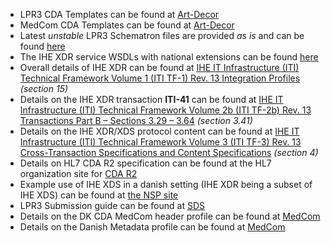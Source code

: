 - LPR3 CDA Templates can be found at [Art-Decor](http://lpr-art-decor.westeurope.cloudapp.azure.com:8080/art-decor/decor-project--lpr-)
- MedCom CDA Templates can be found at [Art-Decor](http://lpr-art-decor.westeurope.cloudapp.azure.com:8080/art-decor/decor-project--medcom-)
- Latest *unstable* LPR3 Schematron files are provided _as is_ and can be found [here](https://github.com/scandihealth/lpr3-cda/raw/unstable/schematron.unstable.zip)
- The IHE XDR service WSDLs with national extensions can be found [here](https://minhaskamal.github.io/DownGit/#/home?url=https://github.com/scandihealth/lpr3-docs/tree/master/src/interface/wsdl)
- Overall details of IHE XDR can be found at [IHE IT Infrastructure (ITI) Technical Framework Volume 1 (ITI TF-1) Rev. 13 Integration Profiles](http://www.ihe.net/uploadedFiles/Documents/ITI/IHE_ITI_TF_Vol1.pdf) *(section 15)*
- Details on the IHE XDR transaction **ITI-41** can be found at [IHE IT Infrastructure (ITI) Technical Framework Volume 2b (ITI TF-2b) Rev. 13 Transactions Part B – Sections 3.29 – 3.64](http://www.ihe.net/uploadedFiles/Documents/ITI/IHE_ITI_TF_Vol2b.pdf) *(section 3.41)* 
- Details on the IHE XDR/XDS protocol content can be found at [IHE IT Infrastructure (ITI) Technical Framework Volume 3 (ITI TF-3) Rev. 13 Cross-Transaction Specifications and Content Specifications](http://www.ihe.net/uploadedFiles/Documents/ITI/IHE_ITI_TF_Vol3.pdf) *(section 4)*
- Details on HL7 CDA R2 specification can be found at the HL7 organization site for  [CDA R2](http://www.hl7.org/implement/standards/product_brief.cfm?product_id=7)
- Example use of IHE XDS in a danish setting (IHE XDR being a subset of IHE XDS) can be found at [the NSP site](https://www.nspop.dk/pages/viewpage.action?pageId=32126754)
- LPR3 Submission guide can be found at [SDS](https://sundhedsdatastyrelsen.dk/da/rammer-og-retningslinjer/om-patientregistrering/indberetning-lpr3)
- Details on the DK CDA MedCom header profile can be found at [MedCom](http://svn.medcom.dk/svn/drafts/Standarder/HL7/CDA%20Header/Dokumentation/DK-CDA-Header-v1.1.pdf)
- Details on the Danish Metadata profile can be found at [MedCom](http://svn.medcom.dk/svn/drafts/Standarder/IHE/DK_profil_metadata/Metadata-v095.docx)
